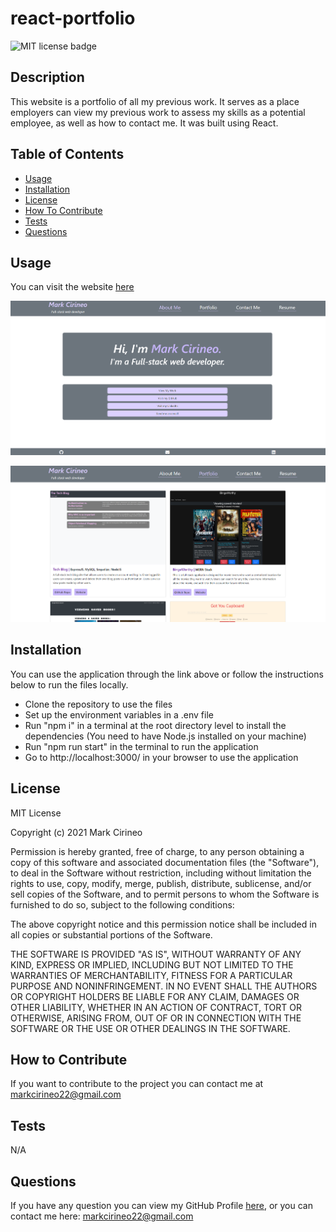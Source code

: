 # react-portfolio

![MIT license badge](https://img.shields.io/badge/license-MIT-brightgreen)

## Description
This website is a portfolio of all my previous work. It serves as a place employers can view my previous work to assess my skills as a potential employee, as well as how to contact me. It was built using React.

## Table of Contents
- [Usage](#usage)
- [Installation](#installation)
- [License](#license)
- [How To Contribute](#how-to-contribute)
- [Tests](#tests)
- [Questions](#questions)

## Usage
You can visit the website [here](https://markcirineo.github.io/react-portfolio/)

![screenshot of the home page](./src/assets/homepage.png)

![screenshot of the portfolio page](./src/assets/portfoliopage.png)

## Installation
You can use the application through the link above or follow the instructions below to run the files locally.

- Clone the repository to use the files
- Set up the environment variables in a .env file
- Run "npm i" in a terminal at the root directory level to install the dependencies (You need to have Node.js installed on your machine)
- Run "npm run start" in the terminal to run the application
- Go to http://localhost:3000/ in your browser to use the application

## License
MIT License

Copyright (c) 2021 Mark Cirineo

Permission is hereby granted, free of charge, to any person obtaining a copy of this software and associated documentation files (the "Software"), to deal in the Software without restriction, including without limitation the rights to use, copy, modify, merge, publish, distribute, sublicense, and/or sell copies of the Software, and to permit persons to whom the Software is furnished to do so, subject to the following conditions:

The above copyright notice and this permission notice shall be included in all copies or substantial portions of the Software.

THE SOFTWARE IS PROVIDED "AS IS", WITHOUT WARRANTY OF ANY KIND, EXPRESS OR IMPLIED, INCLUDING BUT NOT LIMITED TO THE WARRANTIES OF MERCHANTABILITY, FITNESS FOR A PARTICULAR PURPOSE AND NONINFRINGEMENT. IN NO EVENT SHALL THE AUTHORS OR COPYRIGHT HOLDERS BE LIABLE FOR ANY CLAIM, DAMAGES OR OTHER LIABILITY, WHETHER IN AN ACTION OF CONTRACT, TORT OR OTHERWISE, ARISING FROM, OUT OF OR IN CONNECTION WITH THE SOFTWARE OR THE USE OR OTHER DEALINGS IN THE SOFTWARE.
## How to Contribute
If you want to contribute to the project you can contact me at markcirineo22@gmail.com
## Tests
N/A
## Questions
If you have any question you can view my GitHub Profile [here](https://www.github.com/MarkCirineo), or you can contact me here: markcirineo22@gmail.com